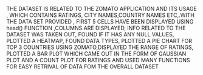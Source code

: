 THE DATASET IS RELATED TO THE ZOMATO APPLICATION AND ITS USAGE , WHICH CONTAINS RATINGS, CITY NAMES,COUNTRY NAMES ETC,.WITH THE DATA SET PROVIDED ,  FIRST 5 CELLS HAVE BEEN DISPLAYED USING head() FUNCTION ,COLUMNS.ARE DISPLAYED, INFO RELATED TO THE DATASET WAS TAKEN OUT, FOUND IF IT HAS ANY NULL VALUES, PLOTTED A HEATMAP, FOUND DATA TYPES, PLOTTED A PIE CHART FOR TOP 3 COUNTRIES USING ZOMATO,DISPLAYED THE RANGE OF RATINGS, PLOTTED A BAR PLOT WHICH CAME OUT IN THE FORM OF GAUSSIAN PLOT AND A COUNT PLOT FOR RATINGS AND USED MANY FUNCTIONS FOR EASY RETRIVAL OF DATA FOM THE OVERALL 
DATASET

